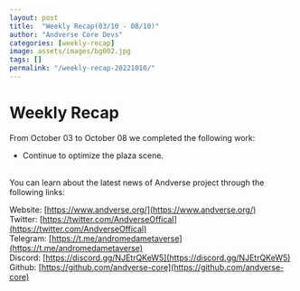 ```yaml
---
layout: post
title:  "Weekly Recap(03/10 - 08/10)"
author: "Andverse Core Devs"
categories: [weekly-recap]
image: assets/images/bg002.jpg
tags: []
permalink: "/weekly-recap-20221010/"
---
```


# Weekly Recap

From October 03 to October 08 we completed the following work:

- Continue to optimize the plaza scene.










<br/>
You can learn about the latest news of Andverse project through the following links:  

Website: [https://www.andverse.org/](https://www.andverse.org/)  
Twitter: [https://twitter.com/AndverseOffical](https://twitter.com/AndverseOffical)  
Telegram: [https://t.me/andromedametaverse](https://t.me/andromedametaverse)  
Discord: [https://discord.gg/NJEtrQKeW5](https://discord.gg/NJEtrQKeW5)  
Github: [https://github.com/andverse-core](https://github.com/andverse-core)  